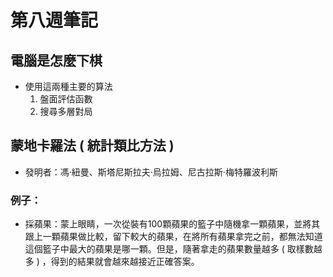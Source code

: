 # 第八週筆記

## 電腦是怎麼下棋
* 使用這兩種主要的算法
    1. 盤面評估函數
    1. 搜尋多層對局

## 蒙地卡羅法 ( 統計類比方法 )
* 發明者：馮·紐曼、斯塔尼斯拉夫·烏拉姆、尼古拉斯·梅特羅波利斯
### 例子：
* 採蘋果：蒙上眼睛，一次從裝有100顆蘋果的籃子中隨機拿一顆蘋果，並將其跟上一顆蘋果做比較，留下較大的蘋果，在將所有蘋果拿完之前，都無法知道這個籃子中最大的蘋果是哪一顆。但是，隨著拿走的蘋果數量越多 ( 取樣數越多 ) ，得到的結果就會越來越接近正確答案。
